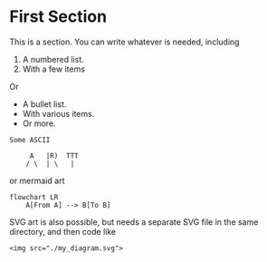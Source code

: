 # First Section

This is a section. You can write whatever is needed, including

1. A numbered list.
2. With a few items

Or

- A bullet list.
- With various items.
- Or more.

~~~
Some ASCII
                  
     A   |R)  TTT
    / \  | \   |
~~~

or mermaid art

```mermaid
flowchart LR
    A[From A] --> B[To B]
```

SVG art is also possible, but needs a separate SVG file in the same directory, and then code like

~~~
<img src="./my_diagram.svg">
~~~
